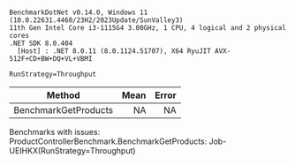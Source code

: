 ```

BenchmarkDotNet v0.14.0, Windows 11 (10.0.22631.4460/23H2/2023Update/SunValley3)
11th Gen Intel Core i3-1115G4 3.00GHz, 1 CPU, 4 logical and 2 physical cores
.NET SDK 8.0.404
  [Host] : .NET 8.0.11 (8.0.1124.51707), X64 RyuJIT AVX-512F+CD+BW+DQ+VL+VBMI

RunStrategy=Throughput  

```
| Method               | Mean | Error |
|--------------------- |-----:|------:|
| BenchmarkGetProducts |   NA |    NA |

Benchmarks with issues:
  ProductControllerBenchmark.BenchmarkGetProducts: Job-UEIHKX(RunStrategy=Throughput)
